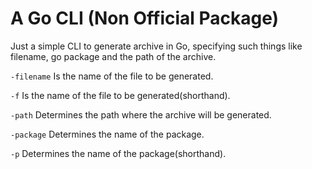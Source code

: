 # A Go CLI (Non Official Package)

Just a simple CLI to generate archive in Go, specifying such things like filename, go package and the path of the archive.

`-filename` Is the name of the file to be generated.

`-f` Is the name of the file to be generated(shorthand).

`-path` Determines the path where the archive will be generated.

`-package` Determines the name of the package.

`-p` Determines the name of the package(shorthand).